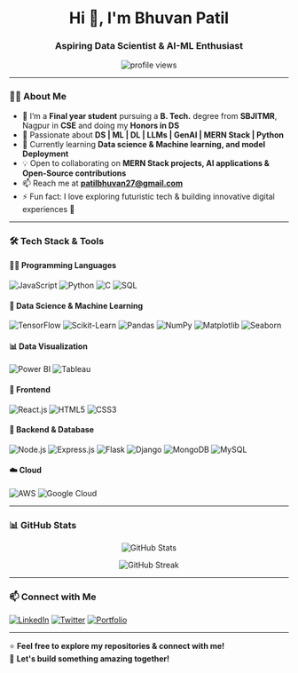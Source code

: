 <h1 align="center">Hi 👋, I'm Bhuvan Patil</h1>
<h3 align="center">Aspiring Data Scientist & AI-ML Enthusiast</h3>

<p align="center">
  <img src="https://komarev.com/ghpvc/?username=Bhuvan-Patil-24&label=Profile%20Views&color=0e75b6&style=flat" alt="profile views" />
</p>

---

### 👨‍💻 About Me
- 🔭 I’m a **Final year student** pursuing a **B. Tech.** degree from **SBJITMR**, Nagpur in **CSE** and doing my **Honors in DS**
- 🎯 Passionate about **DS | ML | DL | LLMs | GenAI | MERN Stack | Python**
- 🌱 Currently learning **Data science & Machine learning, and model Deployment**
- 💡 Open to collaborating on **MERN Stack projects, AI applications & Open-Source contributions**
- 📫 Reach me at **patilbhuvan27@gmail.com**  
- ⚡ Fun fact: I love exploring futuristic tech & building innovative digital experiences 🚀  

---

### 🛠️ Tech Stack & Tools

#### 🧑‍💻 Programming Languages

![JavaScript](https://img.shields.io/badge/JavaScript-F7DF1E?style=for-the-badge\&logo=javascript\&logoColor=black)
![Python](https://img.shields.io/badge/Python-3776AB?style=for-the-badge\&logo=python\&logoColor=white)
![C](https://img.shields.io/badge/C-00599C?style=for-the-badge\&logo=c\&logoColor=white)
![SQL](https://img.shields.io/badge/SQL-4479A1?style=for-the-badge\&logo=sqlite\&logoColor=white)

#### 🧠 Data Science & Machine Learning

![TensorFlow](https://img.shields.io/badge/TensorFlow-FF6F00?style=for-the-badge\&logo=tensorflow\&logoColor=white)
![Scikit-Learn](https://img.shields.io/badge/Scikit--Learn-F7931E?style=for-the-badge\&logo=scikit-learn\&logoColor=white)
![Pandas](https://img.shields.io/badge/Pandas-150458?style=for-the-badge\&logo=pandas\&logoColor=white)
![NumPy](https://img.shields.io/badge/NumPy-013243?style=for-the-badge\&logo=numpy\&logoColor=white)
![Matplotlib](https://img.shields.io/badge/Matplotlib-11557C?style=for-the-badge\&logo=matplotlib\&logoColor=white)
![Seaborn](https://img.shields.io/badge/Seaborn-3776AB?style=for-the-badge\&logo=python\&logoColor=white)

#### 📊 Data Visualization

![Power BI](https://img.shields.io/badge/PowerBI-F2C811?style=for-the-badge\&logo=powerbi\&logoColor=black)
![Tableau](https://img.shields.io/badge/Tableau-E97627?style=for-the-badge\&logo=tableau\&logoColor=white)

#### 🎨 Frontend

![React.js](https://img.shields.io/badge/React.js-61DAFB?style=for-the-badge\&logo=react\&logoColor=black)
![HTML5](https://img.shields.io/badge/HTML5-E34F26?style=for-the-badge\&logo=html5\&logoColor=white)
![CSS3](https://img.shields.io/badge/CSS3-1572B6?style=for-the-badge\&logo=css3\&logoColor=white)

#### 🔧 Backend & Database

![Node.js](https://img.shields.io/badge/Node.js-339933?style=for-the-badge\&logo=node.js\&logoColor=white)
![Express.js](https://img.shields.io/badge/Express.js-000000?style=for-the-badge\&logo=express\&logoColor=white)
![Flask](https://img.shields.io/badge/Flask-000000?style=for-the-badge\&logo=flask\&logoColor=white)
![Django](https://img.shields.io/badge/Django-092E20?style=for-the-badge\&logo=django\&logoColor=white)
![MongoDB](https://img.shields.io/badge/MongoDB-47A248?style=for-the-badge\&logo=mongodb\&logoColor=white)
![MySQL](https://img.shields.io/badge/MySQL-4479A1?style=for-the-badge\&logo=mysql\&logoColor=white)

#### ☁️ Cloud

![AWS](https://img.shields.io/badge/AWS-232F3E?style=for-the-badge\&logo=amazonaws\&logoColor=white)
![Google Cloud](https://img.shields.io/badge/Google%20Cloud-4285F4?style=for-the-badge\&logo=googlecloud\&logoColor=white)

---

### 📊 GitHub Stats  
<p align="center">
  <img src="https://github-readme-stats.vercel.app/api?username=Bhuvan-Patil-24&show_icons=true&theme=radical" alt="GitHub Stats" />
</p>
<p align="center">
  <img src="https://github-readme-streak-stats.herokuapp.com/?user=Bhuvan-Patil-24&theme=radical" alt="GitHub Streak" />
</p>

---

### 📫 Connect with Me  
[![LinkedIn](https://img.shields.io/badge/LinkedIn-0077B5?style=for-the-badge&logo=linkedin&logoColor=white)](https://www.linkedin.com/in/bhuvan-patil)
[![Twitter](https://img.shields.io/badge/Twitter-1DA1F2?style=for-the-badge&logo=twitter&logoColor=white)](https://twitter.com/b1_legend)
[![Portfolio](https://img.shields.io/badge/Portfolio-FF5722?style=for-the-badge&logo=Firefox&logoColor=white)](https://portfolio-bhuvanpatil.vercel.app)

---

⭐ **Feel free to explore my repositories & connect with me!**  
🚀 **Let's build something amazing together!**
